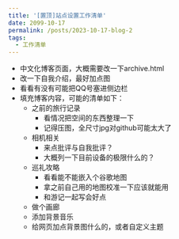 ```yaml
---
title: '[置顶]站点设置工作清单'
date: 2099-10-17
permalink: /posts/2023-10-17-blog-2
tags:
  - 工作清单
---
```


* 中文化博客页面，大概需要改一下archive.html
* 改一下自我介绍，最好加点图
* 看看有没有可能把QQ号塞进侧边栏
* 填充博客内容，可能的清单如下：
  * 之前的旅行记录
    * 看情况把空间的东西整理一下
    * 记得压图，全尺寸jpg对github可能太大了
  * 相机相关
    * 来点批评与自我批评？
    * 大概列一下目前设备的极限什么的？
  * 巡礼攻略
    * 看看能不能嵌入个谷歌地图
    * 拿之前自己用的地图校准一下应该就能用
    * 和游记一起写会好点
  * 做个画廊
  * 添加背景音乐
  * 给网页加点背景图什么的，或者自定义主题
